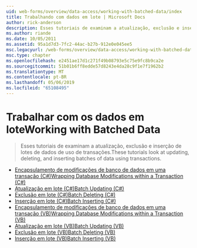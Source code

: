 ```yaml
---
uid: web-forms/overview/data-access/working-with-batched-data/index
title: Trabalhando com dados em lote | Microsoft Docs
author: rick-anderson
description: Esses tutoriais de examinam a atualização, exclusão e inserção de lotes de dados de uso de transações.
ms.author: riande
ms.date: 10/05/2011
ms.assetid: 95a1d7d3-7fc2-44ac-b27b-912e0e045ee5
msc.legacyurl: /web-forms/overview/data-access/working-with-batched-data
msc.type: chapter
ms.openlocfilehash: e2451ae17d1c271f49b08793e5c75e9fc8b9ca2e
ms.sourcegitcommit: 51b01b6ff8edde57d8243e4da28c9f1e7f1962b2
ms.translationtype: MT
ms.contentlocale: pt-BR
ms.lasthandoff: 05/06/2019
ms.locfileid: "65108495"
---
```

# <a name="working-with-batched-data"></a><span data-ttu-id="43b79-103">Trabalhar com os dados em lote</span><span class="sxs-lookup"><span data-stu-id="43b79-103">Working with Batched Data</span></span>

> <span data-ttu-id="43b79-104">Esses tutoriais de examinam a atualização, exclusão e inserção de lotes de dados de uso de transações.</span><span class="sxs-lookup"><span data-stu-id="43b79-104">These tutorials look at updating, deleting, and inserting batches of data using transactions.</span></span>

- [<span data-ttu-id="43b79-105">Encapsulamento de modificações de banco de dados em uma transação (C#)</span><span class="sxs-lookup"><span data-stu-id="43b79-105">Wrapping Database Modifications within a Transaction (C#)</span></span>](wrapping-database-modifications-within-a-transaction-cs.md)
- [<span data-ttu-id="43b79-106">Atualização em lote (C#)</span><span class="sxs-lookup"><span data-stu-id="43b79-106">Batch Updating (C#)</span></span>](batch-updating-cs.md)
- [<span data-ttu-id="43b79-107">Exclusão em lote (C#)</span><span class="sxs-lookup"><span data-stu-id="43b79-107">Batch Deleting (C#)</span></span>](batch-deleting-cs.md)
- [<span data-ttu-id="43b79-108">Inserção em lote (C#)</span><span class="sxs-lookup"><span data-stu-id="43b79-108">Batch Inserting (C#)</span></span>](batch-inserting-cs.md)
- [<span data-ttu-id="43b79-109">Encapsulamento de modificações de banco de dados em uma transação (VB)</span><span class="sxs-lookup"><span data-stu-id="43b79-109">Wrapping Database Modifications within a Transaction (VB)</span></span>](wrapping-database-modifications-within-a-transaction-vb.md)
- [<span data-ttu-id="43b79-110">Atualização em lote (VB)</span><span class="sxs-lookup"><span data-stu-id="43b79-110">Batch Updating (VB)</span></span>](batch-updating-vb.md)
- [<span data-ttu-id="43b79-111">Exclusão em lote (VB)</span><span class="sxs-lookup"><span data-stu-id="43b79-111">Batch Deleting (VB)</span></span>](batch-deleting-vb.md)
- [<span data-ttu-id="43b79-112">Inserção em lote (VB)</span><span class="sxs-lookup"><span data-stu-id="43b79-112">Batch Inserting (VB)</span></span>](batch-inserting-vb.md)
